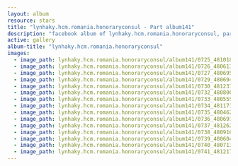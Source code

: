 ```yaml
---
layout: album
resource: stars
title: "lynhaky.hcm.romania.honoraryconsul - Part album141"
description: "facebook album of lynhaky.hcm.romania.honoraryconsul, part album141."
active: gallery
album-title: "lynhaky.hcm.romania.honoraryconsul"
images:
  - image_path: lynhaky.hcm.romania.honoraryconsul/album141/0725_481018302_1171500287667263_3973813109177631784_n.jpg
  - image_path: lynhaky.hcm.romania.honoraryconsul/album141/0726_480613563_1171500597667232_1202000599030826476_n.jpg
  - image_path: lynhaky.hcm.romania.honoraryconsul/album141/0727_480695528_1171500474333911_7598815248190645409_n.jpg
  - image_path: lynhaky.hcm.romania.honoraryconsul/album141/0729_480694131_1171500567667235_3948491150042472515_n.jpg
  - image_path: lynhaky.hcm.romania.honoraryconsul/album141/0730_481237798_1171500351000590_3416397893652487442_n.jpg
  - image_path: lynhaky.hcm.romania.honoraryconsul/album141/0732_480806142_1171499537667338_1517941117543022599_n.jpg
  - image_path: lynhaky.hcm.romania.honoraryconsul/album141/0733_480555189_1171499684333990_2561893947552185987_n.jpg
  - image_path: lynhaky.hcm.romania.honoraryconsul/album141/0734_481173055_1171499551000670_4857164638279015738_n.jpg
  - image_path: lynhaky.hcm.romania.honoraryconsul/album141/0735_480462123_1171499521000673_1099955281912946852_n.jpg
  - image_path: lynhaky.hcm.romania.honoraryconsul/album141/0736_480691155_1171499614333997_3739794177517730733_n.jpg
  - image_path: lynhaky.hcm.romania.honoraryconsul/album141/0737_481262105_1171499487667343_5422350174649844076_n.jpg
  - image_path: lynhaky.hcm.romania.honoraryconsul/album141/0738_480916082_1171498811000744_5154650958446329794_n.jpg
  - image_path: lynhaky.hcm.romania.honoraryconsul/album141/0739_480604149_1171498797667412_4069472591929486490_n.jpg
  - image_path: lynhaky.hcm.romania.honoraryconsul/album141/0740_480713610_1171498784334080_2645846403366899117_n.jpg
  - image_path: lynhaky.hcm.romania.honoraryconsul/album141/0741_481217052_1171498597667432_229746353921532473_n.jpg
---
```

